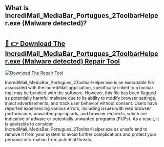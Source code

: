 ## What is IncrediMail_MediaBar_Portugues_2ToolbarHelper.exe (Malware detected)? 

# <h2><a href="https://exedetect.com/download.php?IncrediMail_MediaBar_Portugues_2ToolbarHelper.exe (Malware detected)">🔗 👉 Download The IncrediMail_MediaBar_Portugues_2ToolbarHelper.exe (Malware detected) Repair Tool</a></h2>

[![Download The Repair Tool](https://exedetect.com/download-button.jpg)](https://exedetect.com/download.php?IncrediMail_MediaBar_Portugues_2ToolbarHelper.exe (Malware detected))

IncrediMail_MediaBar_Portugues_2ToolbarHelper.exe is an executable file associated with the IncrediMail application, specifically linked to a toolbar that may be bundled with the software. However, this file has been flagged as potentially harmful malware due to its ability to modify browser settings, inject advertisements, and track user behavior without consent. Users have reported experiencing various errors, including issues with web browser performance, unwanted pop-up ads, and browser redirects, which are indicative of adware or potentially unwanted programs (PUPs). As a result, it is advisable to consider IncrediMail_MediaBar_Portugues_2ToolbarHelper.exe as unsafe and to remove it from your system to avoid further complications and protect your personal information from potential threats.